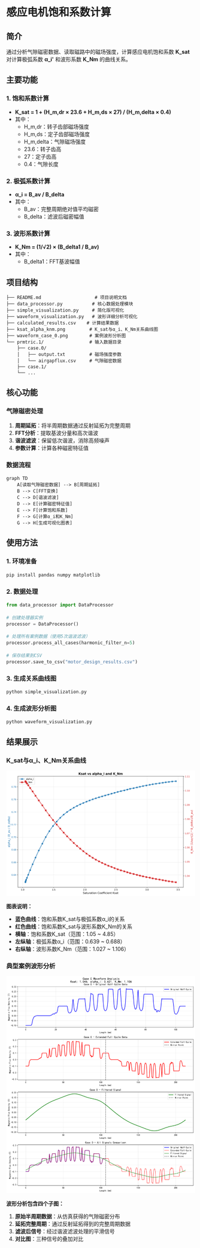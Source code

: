 # 感应电机饱和系数计算

## 简介

通过分析气隙磁密数据、读取磁路中的磁场强度，计算感应电机饱和系数 **K_sat** 对计算极弧系数 **α_i'** 和波形系数 **K_Nm** 的曲线关系。

## 主要功能

### 1. 饱和系数计算
- **K_sat = 1 + (H_m,dr × 23.6 + H_m,ds × 27) / (H_m,delta × 0.4)**
- 其中：
  - H_m,dr：转子齿部磁场强度
  - H_m,ds：定子齿部磁场强度  
  - H_m,delta：气隙磁场强度
  - 23.6：转子齿高
  - 27：定子齿高
  - 0.4：气隙长度

### 2. 极弧系数计算
- **α_i = B_av / B_delta**
- 其中：
  - B_av：完整周期绝对值平均磁密
  - B_delta：滤波后磁密幅值

### 3. 波形系数计算
- **K_Nm = (1/√2) × (B_delta1 / B_av)**
- 其中：
  - B_delta1：FFT基波幅值

## 项目结构

```
├── README.md                    # 项目说明文档
├── data_processor.py           # 核心数据处理模块
├── simple_visualization.py     # 简化版可视化
├── waveform_visualization.py   # 波形详细分析可视化
├── calculated_results.csv    # 计算结果数据
├── ksat_alpha_knm.png         # K_sat与α_i、K_Nm关系曲线图
├── waveform_case_0.png        # 案例波形分析图
└── prmtric.1/                 # 输入数据目录
    ├── case.0/
    │   ├── output.txt         # 磁场强度参数
    │   └── airgapflux.csv     # 气隙磁密数据
    ├── case.1/
    └── ...
```

## 核心功能

### 气隙磁密处理
1. **周期延拓**：将半周期数据通过反射延拓为完整周期
2. **FFT分析**：提取基波分量和高次谐波
3. **谐波滤波**：保留低次谐波，消除高频噪声
4. **参数计算**：计算各种磁密特征值

### 数据流程
```mermaid
graph TD
    A[读取气隙磁密数据] --> B[周期延拓]
    B --> C[FFT变换]
    C --> D[谐波滤波]
    D --> E[计算磁密特征值]
    E --> F[计算饱和系数]
    F --> G[计算α_i和K_Nm]
    G --> H[生成可视化图表]
```

## 使用方法

### 1. 环境准备
```bash
pip install pandas numpy matplotlib
```

### 2. 数据处理
```python
from data_processor import DataProcessor

# 创建处理器实例
processor = DataProcessor()

# 处理所有案例数据（使用5次谐波滤波）
processor.process_all_cases(harmonic_filter_n=5)

# 保存结果到CSV
processor.save_to_csv("motor_design_results.csv")
```

### 3. 生成关系曲线图
```python
python simple_visualization.py
```

### 4. 生成波形分析图
```python
python waveform_visualization.py
```

## 结果展示

### K_sat与α_i、K_Nm关系曲线

![K_sat关系曲线](ksat_alpha_knm.png)

**图表说明：**
- **蓝色曲线**：饱和系数K_sat与极弧系数α_i的关系
- **红色曲线**：饱和系数K_sat与波形系数K_Nm的关系
- **横轴**：饱和系数K_sat（范围：1.05 ~ 4.85）
- **左纵轴**：极弧系数α_i（范围：0.639 ~ 0.688）
- **右纵轴**：波形系数K_Nm（范围：1.027 ~ 1.106）

### 典型案例波形分析

![案例0波形分析](waveform_case_0.png)

**波形分析包含四个子图：**
1. **原始半周期数据**：从仿真获得的气隙磁密分布
2. **延拓完整周期**：通过反射延拓得到的完整周期数据
3. **滤波后信号**：经过谐波滤波处理的平滑信号
4. **对比图**：三种信号的叠加对比